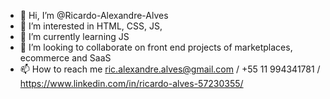 - 👋 Hi, I’m @Ricardo-Alexandre-Alves
- 👀 I’m interested in HTML, CSS, JS, 
- 🌱 I’m currently learning JS
- 💞️ I’m looking to collaborate on front end projects of marketplaces, ecommerce and SaaS
- 📫 How to reach me ric.alexandre.alves@gmail.com / +55 11 994341781 / https://www.linkedin.com/in/ricardo-alves-57230355/ 

<!---
Ricardo-Alexandre-Alves/Ricardo-Alexandre-Alves is a ✨ special ✨ repository because its `README.md` (this file) appears on your GitHub profile.
You can click the Preview link to take a look at your changes.
--->
